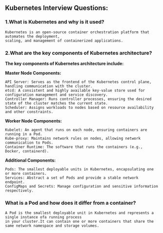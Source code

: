 ## Kubernetes Interview Questions:

### 1.What is Kubernetes and why is it used?
```
Kubernetes is an open-source container orchestration platform that automates the deployment,
scaling, and management of containerized applications.
```
### 2.What are the key components of Kubernetes architecture?

**The key components of Kubernetes architecture include:**

**Master Node Components:**
```
API Server: Serves as the frontend of the Kubernetes control plane, handling communication with the cluster.
etcd: A consistent and highly available key-value store used for configuration management and service discovery.
Controller Manager: Runs controller processes, ensuring the desired state of the cluster matches the current state.
Scheduler: Assigns workloads to nodes based on resource availability and other constraints.
```
**Worker Node Components:**
```
Kubelet: An agent that runs on each node, ensuring containers are running in a Pod.
Kube-proxy: Maintains network rules on nodes, allowing network communication to Pods.
Container Runtime: The software that runs the containers (e.g., Docker, containerd).
```
**Additional Components:**
```
Pods: The smallest deployable units in Kubernetes, encapsulating one or more containers.
Services: Abstract a set of Pods and provide a stable network endpoint.
ConfigMaps and Secrets: Manage configuration and sensitive information respectively.
```

### What is a Pod and how does it differ from a container?
```
A Pod is the smallest deployable unit in Kubernetes and represents a single instance ofa running process
in your cluster.It can contain one or more containers that share the same network namespace and storage volumes.
```

